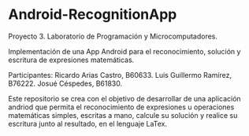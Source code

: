 # Android-RecognitionApp

Proyecto 3. Laboratorio de Programación y Microcomputadores.

Implementación de una App Android para el reconocimiento, solución y escritura de expresiones matemáticas.

Participantes: Ricardo Arias Castro, B60633. Luis Guillermo Ramírez, B76222. Josué Céspedes, B61830.

Este repositorio se crea con el objetivo de desarrollar de una aplicación andriod que permita el reconocimiento de expresiones u operaciones matemáticas simples, escritas a mano, calcule su solución y realice su escritura junto al resultado, en el lenguaje LaTex.
